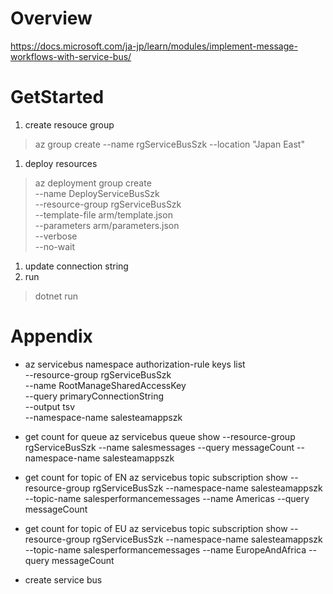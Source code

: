 # Overview
https://docs.microsoft.com/ja-jp/learn/modules/implement-message-workflows-with-service-bus/

# GetStarted
1. create resouce group
> az group create --name rgServiceBusSzk --location "Japan East"
1. deploy resources
> az deployment group create \
  --name DeployServiceBusSzk   \
  --resource-group rgServiceBusSzk \
  --template-file arm/template.json \
  --parameters arm/parameters.json \
  --verbose \
  --no-wait 
1. update connection string
1. run
> dotnet run

# Appendix
* az servicebus namespace authorization-rule keys list \
    --resource-group rgServiceBusSzk \
    --name RootManageSharedAccessKey \
    --query primaryConnectionString \
    --output tsv \
    --namespace-name salesteamappszk

* get count for queue
az servicebus queue show     --resource-group rgServiceBusSzk     --name salesmessages     --query messageCount     --namespace-name salesteamappszk

* get count for topic of EN
az servicebus topic subscription show     --resource-group rgServiceBusSzk     --namespace-name salesteamappszk     --topic-name salesperformancemessages     --name Americas     --query messageCount

* get count for topic of EU
az servicebus topic subscription show     --resource-group rgServiceBusSzk     --namespace-name salesteamappszk     --topic-name salesperformancemessages     --name EuropeAndAfrica     --query messageCount

* create service bus 